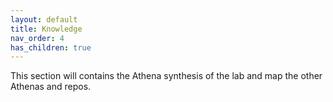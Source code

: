 ```yaml
---
layout: default
title: Knowledge
nav_order: 4
has_children: true
---
```


This section will contains the Athena synthesis of the lab and map the other Athenas and repos.